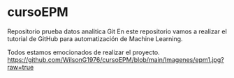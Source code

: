 # cursoEPM
Repositorio prueba datos analitica Git
En este repositorio vamos a realizar el tutorial de GitHub para automatización de Machine Learning.

Todos estamos emocionados de realizar el proyecto.
https://github.com/WilsonG1976/cursoEPM/blob/main/Imagenes/epm1.jpg?raw=true
